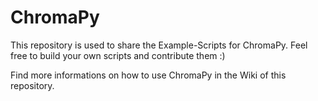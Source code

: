 # ChromaPy


This repository is used to share the Example-Scripts for ChromaPy. Feel free to build your own scripts and contribute them :)


Find more informations on how to use ChromaPy in the Wiki of this repository. 
